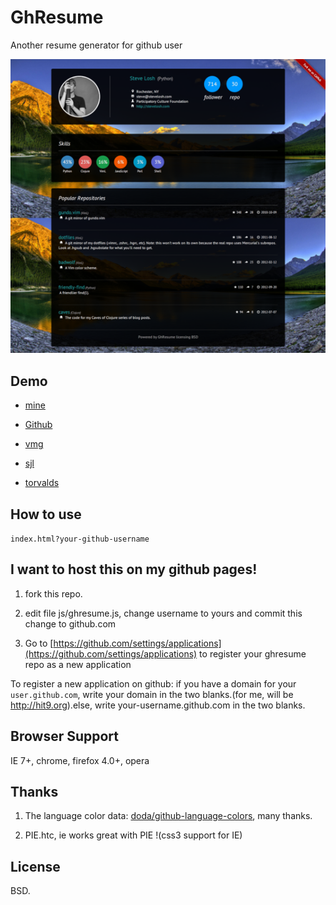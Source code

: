 GhResume
========

Another resume generator for github user 

![](screen-shot.png)

Demo
----

* [mine](http://hit9.org/GhResume/?hit9)

* [Github](http://hit9.org/GhResume/?github)

* [vmg](http://hit9.org/GhResume/?vmg)

* [sjl](http://hit9.org/GhResume/?sjl)

* [torvalds](http://hit9.org/GhResume/?torvalds)

How to use
----------

`index.html?your-github-username`

I want to host this on my github pages!
---------------------------------------

1. fork this repo.

2. edit file js/ghresume.js, change username to yours and commit this change to github.com

3. Go to [https://github.com/settings/applications](https://github.com/settings/applications) to register your ghresume repo as a new application

To register a new application on github: if you have a domain for your `user.github.com`, write your domain in the two blanks.(for me, will be http://hit9.org).else, write your-username.github.com in the two blanks.

Browser Support
---------------

IE 7+, chrome, firefox 4.0+, opera

Thanks
------

1. The language color data: [doda/github-language-colors](https://github.com/doda/github-language-colors), many thanks.

2. PIE.htc, ie works great with PIE !(css3 support for IE)

License
-------

BSD.
